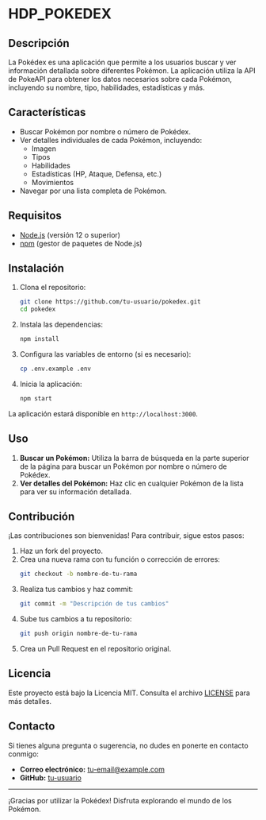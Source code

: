 # HDP_POKEDEX

## Descripción

La Pokédex es una aplicación que permite a los usuarios buscar y ver información detallada sobre diferentes Pokémon. La aplicación utiliza la API de PokeAPI para obtener los datos necesarios sobre cada Pokémon, incluyendo su nombre, tipo, habilidades, estadísticas y más.

## Características

- Buscar Pokémon por nombre o número de Pokédex.
- Ver detalles individuales de cada Pokémon, incluyendo:
  - Imagen
  - Tipos
  - Habilidades
  - Estadísticas (HP, Ataque, Defensa, etc.)
  - Movimientos
- Navegar por una lista completa de Pokémon.

## Requisitos

- [Node.js](https://nodejs.org/) (versión 12 o superior)
- [npm](https://www.npmjs.com/) (gestor de paquetes de Node.js)

## Instalación

1. Clona el repositorio:
    ```bash
    git clone https://github.com/tu-usuario/pokedex.git
    cd pokedex
    ```

2. Instala las dependencias:
    ```bash
    npm install
    ```

3. Configura las variables de entorno (si es necesario):
    ```bash
    cp .env.example .env
    ```

4. Inicia la aplicación:
    ```bash
    npm start
    ```

La aplicación estará disponible en `http://localhost:3000`.

## Uso

1. **Buscar un Pokémon:** Utiliza la barra de búsqueda en la parte superior de la página para buscar un Pokémon por nombre o número de Pokédex.
2. **Ver detalles del Pokémon:** Haz clic en cualquier Pokémon de la lista para ver su información detallada.

## Contribución

¡Las contribuciones son bienvenidas! Para contribuir, sigue estos pasos:

1. Haz un fork del proyecto.
2. Crea una nueva rama con tu función o corrección de errores:
    ```bash
    git checkout -b nombre-de-tu-rama
    ```
3. Realiza tus cambios y haz commit:
    ```bash
    git commit -m "Descripción de tus cambios"
    ```
4. Sube tus cambios a tu repositorio:
    ```bash
    git push origin nombre-de-tu-rama
    ```
5. Crea un Pull Request en el repositorio original.

## Licencia

Este proyecto está bajo la Licencia MIT. Consulta el archivo [LICENSE](LICENSE) para más detalles.

## Contacto

Si tienes alguna pregunta o sugerencia, no dudes en ponerte en contacto conmigo:

- **Correo electrónico:** tu-email@example.com
- **GitHub:** [tu-usuario](https://github.com/tu-usuario)

---

¡Gracias por utilizar la Pokédex! Disfruta explorando el mundo de los Pokémon.
